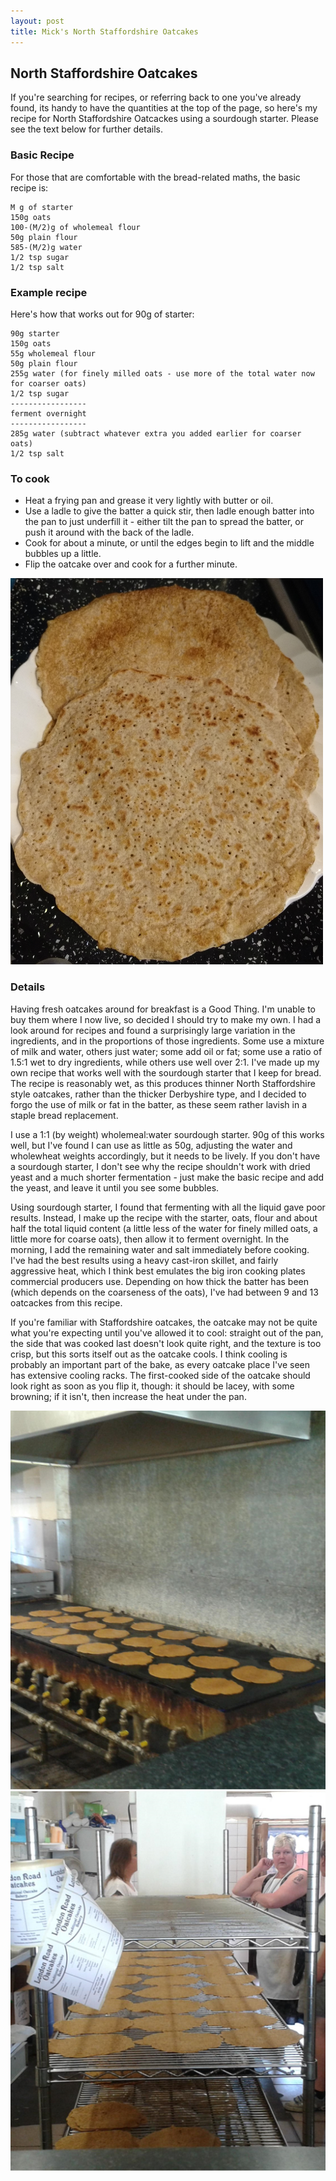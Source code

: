 ```yaml
---
layout: post
title: Mick's North Staffordshire Oatcakes
---
```


## North Staffordshire Oatcakes

If you're searching for recipes, or referring back to one you've already found, its handy to have the quantities at the top of the page, so here's my recipe for North Staffordshire Oatcackes using a sourdough starter. Please see the text below for further details.

### Basic Recipe

For those that are comfortable with the bread-related maths, the basic recipe is:
```
M g of starter
150g oats
100-(M/2)g of wholemeal flour
50g plain flour
585-(M/2)g water
1/2 tsp sugar
1/2 tsp salt
```

### Example recipe

Here's how that works out for 90g of starter:
```
90g starter
150g oats
55g wholemeal flour
50g plain flour
255g water (for finely milled oats - use more of the total water now for coarser oats)
1/2 tsp sugar
-----------------
ferment overnight
-----------------
285g water (subtract whatever extra you added earlier for coarser oats)
1/2 tsp salt
```

### To cook
* Heat a frying pan and grease it very lightly with butter or oil.
* Use a ladle to give the batter a quick stir, then ladle enough batter into the pan to just underfill it - either tilt the pan to spread the batter, or push it around with the back of the ladle.
* Cook for about a minute, or until the edges begin to lift and the middle bubbles up a little.
* Flip the oatcake over and cook for a further minute.

![Mick's oatcakes](/assets/2018-01-20/Oatcakes.png)

### Details
Having fresh oatcakes around for breakfast is a Good Thing. I'm unable to buy them where I now live, so decided I should try to make my own. I had a look around for recipes and found a surprisingly large variation in the ingredients, and in the proportions of those ingredients. Some use a mixture of milk and water, others just water; some add oil or fat; some use a ratio of 1.5:1 wet to dry ingredients, while others use well over 2:1. I've made up my own recipe that works well with the sourdough starter that I keep for bread. The recipe is reasonably wet, as this produces thinner North Staffordshire style oatcakes, rather than the thicker Derbyshire type, and I decided to forgo the use of milk or fat in the batter, as these seem rather lavish in a staple bread replacement.

I use a 1:1 (by weight) wholemeal:water sourdough starter. 90g of this works well, but I've found I can use as little as 50g, adjusting the water and wholewheat weights accordingly, but it needs to be lively. If you don't have a sourdough starter, I don't see why the recipe shouldn't work with dried yeast and a much shorter fermentation - just make the basic recipe and add the yeast, and leave it until you see some bubbles.

Using sourdough starter, I found that fermenting with all the liquid gave poor results. Instead, I make up the recipe with the starter, oats, flour and about half the total liquid content (a little less of the water for finely milled oats, a little more for coarse oats), then allow it to ferment overnight. In the morning, I add the remaining water and salt immediately before cooking. I've had the best results using a heavy cast-iron skillet, and fairly aggressive heat, which I think best emulates the big iron cooking plates commercial producers use. Depending on how thick the batter has been (which depends on the coarseness of the oats), I've had between 9 and 13 oatcackes from this recipe.

If you're familiar with Staffordshire oatcakes, the oatcake may not be quite what you're expecting until you've allowed it to cool: straight out of the pan, the side that was cooked last doesn't look quite right, and the texture is too crisp, but this sorts itself out as the oatcake cools. I think cooling is probably an important part of the bake, as every oatcake place I've seen has extensive cooling racks. The first-cooked side of the oatcake should look right as soon as you flip it, though: it should be lacey, with some browning; if it isn't, then increase the heat under the pan.

![commercial cooking plate](/assets/2018-01-20/CookingPlate.png)
![cooling rack](/assets/2018-01-20/CoolingRack.png)
